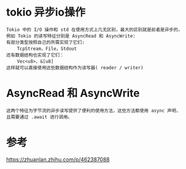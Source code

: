# tokio 异步io操作
    Tokio 中的 I/O 操作和 std 在使用方式上几无区别，最大的区别就是前者是异步的，
    例如 Tokio 的读写特征分别是 AsyncRead 和 AsyncWrite:
    有部分类型按照自己的所需实现了它们: 
        TcpStream，File，Stdout
    还有数据结构也实现了它们：
        Vec<u8>、&[u8]
    这样就可以直接使用这些数据结构作为读写器( reader / writer)

# AsyncRead 和 AsyncWrite
    这两个特征为字节流的异步读写提供了便利的使用方法，这些方法都使用 async 声明，
    且需要通过 .await 进行调用。

# 参考
https://zhuanlan.zhihu.com/p/462387088
